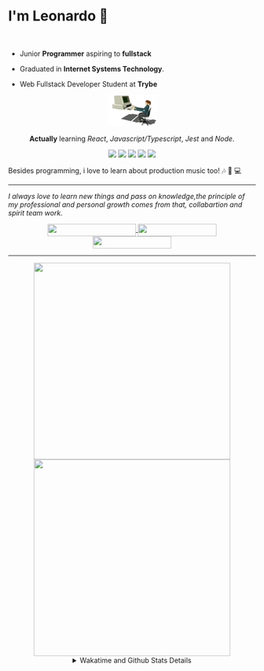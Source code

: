 # I'm Leonardo 🌈
<p align="center">
<img src="https://upload.wikimedia.org/wikipedia/en/thumb/0/05/Flag_of_Brazil.svg/1200px-Flag_of_Brazil.svg.png" width=20 height=15 / >
<img src="https://upload.wikimedia.org/wikipedia/commons/2/2b/Bandeira_do_estado_de_S%C3%A3o_Paulo.svg" width=20 height=15 / >
</p>

- Junior <b>Programmer</b> aspiring to <b>fullstack</b>

- Graduated in <b>Internet Systems Technology</b>.

- Web Fullstack Developer Student at <b>Trybe</b>

<div align="center">

<img src="./img/computer.gif" width="100px">

**Actually** learning _React_, _Javascript/Typescript_, _Jest_ and  _Node_. 

</div>
       
<p align="center">
<img src="https://badges.aleen42.com/src/react.svg">
<img src="https://badges.aleen42.com/src/javascript.svg">
<img src="https://badges.aleen42.com/src/typescript.svg">
<img src="https://badges.aleen42.com/src/jest_1.svg">
<img src="https://badges.aleen42.com/src/node.svg">
<br>
</p>

Besides programming, i love to learn about production music too! :notes: :musical_keyboard: :computer:

* * *

<i>I always love to learn new things and pass on knowledge,the principle of my professional and personal growth comes from that, collabartion and spirit team work.</i><br>

<div align="center">
       
<a href="https://www.linkedin.com/in/lcds90/">
  <img align="center" src="https://img.shields.io/static/v1?logo=linkedin&label=linkedin&message=lcds90&color=blue&style=for-the-badge" height=25 width=180/>
</a>
<a href="http://lcds.me">
  <img align="center" src="https://img.shields.io/static/v1?&label=Portflio&message=site&color=green&style=for-the-badge" height=25 width=160/>
</a>
<a href="mailto:lcds90@gmail.com">
  <img align="center" src="https://img.shields.io/static/v1?&logo=gmail&label=Send&message=Email&color=red&style=for-the-badge" height=25 width=160/>
</a>
       
</div>

* * *

<div align="center">
<a href="https://github.com/lcds90/">
  <img align="center" src="https://github-readme-stats.vercel.app/api/top-langs/?username=lcds90&langs_count=10&theme=gruvbox&layout=compact&include_all_commits=true" height="400px" width="400px"/>
</a>
<a href="https://wakatime.com/@lcds90">
  <img align="center" src="https://github-readme-stats.vercel.app/api/wakatime?username=lcds90&theme=gruvbox&layout=compact" height="400px" width="400px"/>
</a>
       
<details>
       <summary>Wakatime and Github Stats Details</summary>
       <div align="justify">
              
<!--START_SECTION:waka-->
![Profile Views](http://img.shields.io/badge/Profile%20Views-0-blue)

**🐱 My Github Data** 

> 🏆 650 Contributions in the Year 2021
 > 
> 📦 531.0 kB Used in Github's Storage 
 > 
> 💼 Opted to Hire
 > 
> 📜 49 Public Repositories 
 > 
> 🔑 40 Private Repositories  
 > 
**I'm a Night 🦉** 

```text
🌞 Morning    85 commits     ████░░░░░░░░░░░░░░░░░░░░░   16.93% 
🌆 Daytime    151 commits    ███████░░░░░░░░░░░░░░░░░░   30.08% 
🌃 Evening    137 commits    ██████░░░░░░░░░░░░░░░░░░░   27.29% 
🌙 Night      129 commits    ██████░░░░░░░░░░░░░░░░░░░   25.7%

```
📅 **I'm Most Productive on Saturday** 

```text
Monday       97 commits     ████░░░░░░░░░░░░░░░░░░░░░   19.32% 
Tuesday      74 commits     ███░░░░░░░░░░░░░░░░░░░░░░   14.74% 
Wednesday    39 commits     ██░░░░░░░░░░░░░░░░░░░░░░░   7.77% 
Thursday     34 commits     █░░░░░░░░░░░░░░░░░░░░░░░░   6.77% 
Friday       56 commits     ██░░░░░░░░░░░░░░░░░░░░░░░   11.16% 
Saturday     108 commits    █████░░░░░░░░░░░░░░░░░░░░   21.51% 
Sunday       94 commits     ████░░░░░░░░░░░░░░░░░░░░░   18.73%

```


📊 **This Week I Spent My Time On** 

```text
⌚︎ Time Zone: America/Sao_Paulo

💬 Programming Languages: 
JavaScript               11 hrs 26 mins      ███████████████████░░░░░░   76.33% 
CSS                      1 hr 45 mins        ███░░░░░░░░░░░░░░░░░░░░░░   11.69% 
JSON                     50 mins             █░░░░░░░░░░░░░░░░░░░░░░░░   5.67% 
JSX                      44 mins             █░░░░░░░░░░░░░░░░░░░░░░░░   4.99% 
Bash                     5 mins              ░░░░░░░░░░░░░░░░░░░░░░░░░   0.66%

🔥 Editors: 
VS Code                  14 hrs 58 mins      █████████████████████████   100.0%

🐱‍💻 Projects: 
sd-013-a-project-trybewal7 hrs 56 mins       █████████████░░░░░░░░░░░░   52.99% 
sd-013-a-project-trivia-r4 hrs 3 mins        ██████░░░░░░░░░░░░░░░░░░░   27.13% 
localizalabs-react-develo2 hrs 48 mins       ████░░░░░░░░░░░░░░░░░░░░░   18.74% 
Unknown Project          5 mins              ░░░░░░░░░░░░░░░░░░░░░░░░░   0.65% 
json-server              4 mins              ░░░░░░░░░░░░░░░░░░░░░░░░░   0.49%

💻 Operating System: 
Linux                    14 hrs 58 mins      █████████████████████████   100.0%

```

**I Mostly Code in JavaScript** 

```text
JavaScript               31 repos            █████████░░░░░░░░░░░░░░░░   37.8% 
TypeScript               15 repos            ████░░░░░░░░░░░░░░░░░░░░░   18.29% 
HTML                     14 repos            ████░░░░░░░░░░░░░░░░░░░░░   17.07% 
CSS                      6 repos             █░░░░░░░░░░░░░░░░░░░░░░░░   7.32% 
PHP                      5 repos             █░░░░░░░░░░░░░░░░░░░░░░░░   6.1%

```


**Timeline**

![Chart not found](https://raw.githubusercontent.com/lcds90/lcds90/main/charts/bar_graph.png) 


 Last Updated on 08/09/2021
<!--END_SECTION:waka-->
              
              
   </div>
</details>
       
       
</div>
